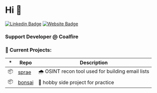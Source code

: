 # Hi 👋

[![Linkedin Badge](https://img.shields.io/badge/-alex-blue?style=flat&logo=Linkedin&logoColor=white&link=https://www.linkedin.com/in/alexander-cooter/)](https://www.linkedin.com/in/alexander-cooter/)
[![Website Badge](https://img.shields.io/badge/-alexcooter.com-CCCCCC?style=flat&logo=Firefox&logoColor=444444&link=https://alexcooter.com)](https://alexcooter.com)

### **Support Developer @ Coalfire**

### 🧰 Current Projects:

| \*  | Repo                                        | Description                                      |
| --- | ------------------------------------------- | ------------------------------------------------ |
| 📦  | [sprae](https://github.com/alex-lc/sprae)   | 🌧 OSINT recon tool used for building email lists |
| 📦  | [bonsai](https://github.com/alex-lc/bonsai) | 🎋 hobby side project for practice               |
